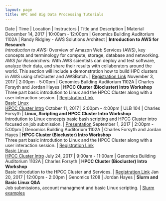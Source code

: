 ```yaml
---
layout: page
title: HPC and Big Data Processing Tutorials
---
```


Date              | Time             | Location                           | Instructors                      | Title and Description | Material
December 14, 2017 | 10:00am - 12:00pm  | Genomics Building Auditorium 1102A | Randy Ridgley - AWS Solutions Architect | **Introduction to AWS for Research**<br/> _Introduction to AWS:_ Overview of Amazon Web Services (AWS), key concepts and terminology for compute, storage, database and networking. _AWS for Researchers:_ With AWS scientists can deploy and test software, analyze their data, and share their results with collaborators around the world. This section will include a demonstration how to build HPC clusters in AWS using cfnCluster and AWSBatch. | [Registration Link](https://goo.gl/forms/zXjDJ4mNYYVib0S32)
November 3, 2017 | 2:00pm - 5:00pm  | Genomics Building Auditorium 1102A | Charles Forsyth and Jordan Hayes | **HPCC Cluster (Biocluster) Intro Workshop**<br/>Three part basic introdution to Linux and the HPCC Cluster along with a user interaction session. | [Registration Link](https://goo.gl/forms/Nv3aNIWKeNVtmMFz1)<br/>[Basic Linux](https://docs.google.com/presentation/d/10k9-axi39LwV-4hw0L59Qrxrg0pOQVSelkvrDraY7N0/edit?usp=sharing)<br/>[HPCC Cluster Intro](https://docs.google.com/presentation/d/1piqZA7HdMdXFQEvOnORKuMFm77Av8iaaGQycPIlCCJc/edit?usp=sharing)
October 11, 2017 | 2:00pm - 4:00pm  | ULB 104 | Charles Forsyth | **Linux, Scripting and HPCC Cluster Intro Workshop**<br/>Introdution to Linux concepts basic bash scripting and HPCC Cluster intro focused on job submission. | [Presentation](https://goo.gl/J61mhy)
September 1, 2017 | 2:00pm - 5:00pm  | Genomics Building Auditorium 1102A | Charles Forsyth and Jordan Hayes | **HPCC Cluster (Biocluster) Intro Workshop**<br/>Three part basic introdution to Linux and the HPCC Cluster along with a user interaction session. | [Registration Link](https://goo.gl/forms/Nv3aNIWKeNVtmMFz1)<br/>[Basic Linux](https://docs.google.com/presentation/d/10k9-axi39LwV-4hw0L59Qrxrg0pOQVSelkvrDraY7N0/edit?usp=sharing)<br/>[HPCC Cluster Intro](https://docs.google.com/presentation/d/1piqZA7HdMdXFQEvOnORKuMFm77Av8iaaGQycPIlCCJc/edit?usp=sharing)
July 24, 2017     | 9:00am - 11:00am | Genomics Building Auditorium 1102A | Charles Forsyth                  | **HPCC Cluster (Biocluster) Intro Workshop**<br/>Basic introdution to the HPCC Cluster and Services.                                               | [Registration Link](https://goo.gl/forms/F71zGycJSwgWOggg2)
Jan 20, 2017 | 12:00pm - 2:00pm | Genomics 1208 | Jordan Hayes | **Slurm and Basic Linux Q&A**<br/>Job submissions, account managment and basic Linux scripting. | [Slurm examples](http://biocluster.ucr.edu/~jhayes/slurm/examples/)




